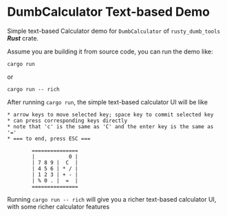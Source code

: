 # DumbCalculator Text-based Demo

Simple text-based Calculator demo for `DumbCalculator` of `rusty_dumb_tools` **_Rust_** crate.


Assume you are building it from source code, you can run the demo like:

```
cargo run
```
or
```
cargo run -- rich
```


After running `cargo run`, the simple text-based calculator UI will be like

```
* arrow keys to move selected key; space key to commit selected key
* can press corresponding keys directly
* note that 'c' is the same as 'C' and the enter key is the same as '='
* === to end, press ESC ===

        ===============
        |           0 |                                                                                                                                                          
        | 7 8 9 |  C  |                                                                                                                                                          
        | 4 5 6 | * / |                                                                                                                                                          
        | 1 2 3 | + - |                                                                                                                                                          
        | % 0 . |  =  |                                                                                                                                                          
        ===============
```

Running `cargo run -- rich` will give you a richer text-based calculator UI, with some richer calculator features
